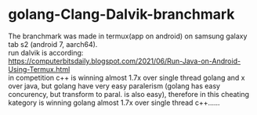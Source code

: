 # golang-Clang-Dalvik-branchmark
The branchmark was made in termux(app on android) on samsung galaxy tab s2 (android 7, aarch64). <br> 
run dalvik is according: https://computerbitsdaily.blogspot.com/2021/06/Run-Java-on-Android-Using-Termux.html<br>
in competition c++ is winning almost 1.7x over single thread golang and x over java, but golang have very easy paralerism (golang has easy concurency, but transform to paral. is also easy), therefore in this cheating kategory is winning golang almost 1.7x over single thread c++......<br>

